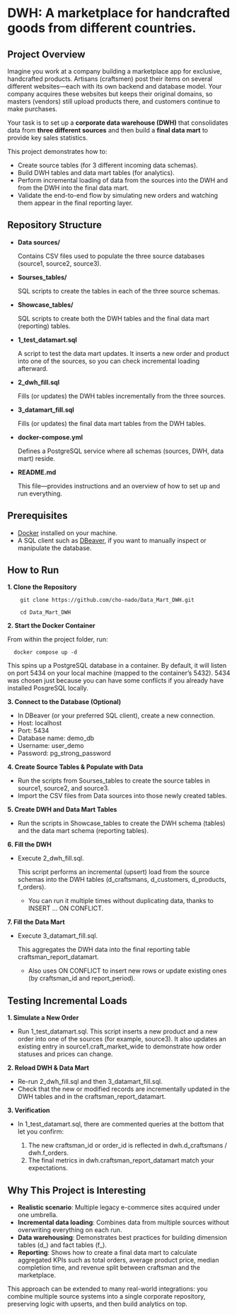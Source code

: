 # DWH: A marketplace for handcrafted goods from different countries.

## Project Overview

Imagine you work at a company building a marketplace app for exclusive, handcrafted products. Artisans (craftsmen) post their items on several different websites—each with its own backend and database model. Your company acquires these websites but keeps their original domains, so masters (vendors) still upload products there, and customers continue to make purchases.

Your task is to set up a **corporate data warehouse (DWH)** that consolidates data from **three different sources** and then build a **final data mart** to provide key sales statistics.

This project demonstrates how to:

* Create source tables (for 3 different incoming data schemas).
* Build DWH tables and data mart tables (for analytics).
* Perform incremental loading of data from the sources into the DWH and from the DWH into the final data mart.
* Validate the end-to-end flow by simulating new orders and watching them appear in the final reporting layer.

## Repository Structure

* **Data sources/**

  Contains CSV files used to populate the three source databases (source1, source2, source3).

* **Sourses_tables/**

  SQL scripts to create the tables in each of the three source schemas.

* **Showcase_tables/**

  SQL scripts to create both the DWH tables and the final data mart (reporting) tables.

* **1_test_datamart.sql**

  A script to test the data mart updates. It inserts a new order and product into one of the sources, so you can check incremental loading afterward.

* **2_dwh_fill.sql**

  Fills (or updates) the DWH tables incrementally from the three sources.

* **3_datamart_fill.sql**

  Fills (or updates) the final data mart tables from the DWH tables.

* **docker-compose.yml**

  Defines a PostgreSQL service where all schemas (sources, DWH, data mart) reside.

* **README.md**

  This file—provides instructions and an overview of how to set up and run everything.

## Prerequisites

* [Docker](https://www.docker.com/products/docker-desktop/) installed on your machine.
* A SQL client such as [DBeaver](https://dbeaver.io/), if you want to manually inspect or manipulate the database.

## How to Run

**1. Clone the Repository**

        git clone https://github.com/cho-nado/Data_Mart_DWH.git

        cd Data_Mart_DWH

**2. Start the Docker Container**

  From within the project folder, run:

      docker compose up -d

  This spins up a PostgreSQL database in a container. By default, it will listen on port 5434 on your local machine (mapped to the container’s 5432). 5434 was chosen just because you can have some conflicts if you already have installed PosgreSQL locally. 

**3. Connect to the Database (Optional)**
* In DBeaver (or your preferred SQL client), create a new connection.
* Host: localhost
* Port: 5434
* Database name: demo_db
* Username: user_demo
* Password: pg_strong_password

**4. Create Source Tables & Populate with Data**
* Run the scripts from Sourses_tables to create the source tables in source1, source2, and source3.
* Import the CSV files from Data sources into those newly created tables.

**5. Create DWH and Data Mart Tables**
* Run the scripts in Showcase_tables to create the DWH schema (tables) and the data mart schema (reporting tables).

**6. Fill the DWH**
* Execute 2_dwh_fill.sql.

  This script performs an incremental (upsert) load from the source schemas into the DWH tables (d_craftsmans, d_customers, d_products, f_orders).

  * You can run it multiple times without duplicating data, thanks to INSERT ... ON CONFLICT.
 
**7. Fill the Data Mart**
* Execute 3_datamart_fill.sql.

  This aggregates the DWH data into the final reporting table craftsman_report_datamart.

  * Also uses ON CONFLICT to insert new rows or update existing ones (by craftsman_id and report_period).
 
## Testing Incremental Loads

**1. Simulate a New Order**
* Run 1_test_datamart.sql. This script inserts a new product and a new order into one of the sources (for example, source3). It also updates an existing entry in source1.craft_market_wide to demonstrate how order statuses and prices can change.

**2. Reload DWH & Data Mart**
* Re-run 2_dwh_fill.sql and then 3_datamart_fill.sql.
* Check that the new or modified records are incrementally updated in the DWH tables and in the craftsman_report_datamart.

**3. Verification**
* In 1_test_datamart.sql, there are commented queries at the bottom that let you confirm:

  1. The new craftsman_id or order_id is reflected in dwh.d_craftsmans / dwh.f_orders.
  2. The final metrics in dwh.craftsman_report_datamart match your expectations.
 
## Why This Project is Interesting
* **Realistic scenario**: Multiple legacy e-commerce sites acquired under one umbrella.
* **Incremental data loading**: Combines data from multiple sources without overwriting everything on each run.
* **Data warehousing**: Demonstrates best practices for building dimension tables (d_) and fact tables (f_).
* **Reporting**: Shows how to create a final data mart to calculate aggregated KPIs such as total orders, average product price, median completion time, and revenue split between craftsman and the marketplace.

This approach can be extended to many real-world integrations: you combine multiple source systems into a single corporate repository, preserving logic with upserts, and then build analytics on top.

